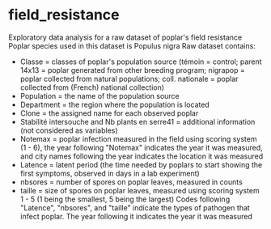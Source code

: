 # field_resistance
Exploratory data analysis for a raw dataset of poplar's field resistance
Poplar species used in this dataset is Populus nigra
Raw dataset contains:
- Classe = classes of poplar's population source (témoin = control; parent 14x13 = poplar generated from other breeding program; nigrapop = poplar collected from natural populations; coll. nationale = poplar collected from (French) national collection)
- Population = the name of the population source
- Department = the region where the population is located 
- Clone = the assigned name for each observed poplar
- Stabilité intersouche and Nb plants en serre41 = additional information (not considered as variables)
- Notemax = poplar infection measured in the field using scoring system (1 - 6), the year following "Notemax" indicates the year it was measured, and city names following the year indicates the location it was measured
- Latence = latent period (the time needed by poplars to start showing the first symptoms, observed in days in a lab experiment)
- nbsores = number of spores on poplar leaves, measured in counts
- taille = size of spores on poplar leaves, measured using scoring system 1 - 5 (1 being the smallest, 5 being the largest)
Codes following "Latence", "nbsores", and "taille" indicate the types of pathogen that infect poplar. The year following it indicates the year it was measured
